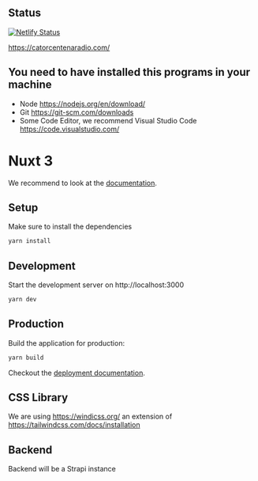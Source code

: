 ## Status
[![Netlify Status](https://api.netlify.com/api/v1/badges/c57fa59a-428d-4636-9913-7b933950ff9e/deploy-status)](https://app.netlify.com/sites/catorcentena/deploys)

https://catorcentenaradio.com/

## You need to have installed this programs in your machine

- Node https://nodejs.org/en/download/
- Git https://git-scm.com/downloads
- Some Code Editor, we recommend Visual Studio Code https://code.visualstudio.com/
# Nuxt 3

We recommend to look at the [documentation](https://v3.nuxtjs.org).

## Setup

Make sure to install the dependencies

```bash
yarn install
```

## Development

Start the development server on http://localhost:3000

```bash
yarn dev
```

## Production

Build the application for production:

```bash
yarn build
```

Checkout the [deployment documentation](https://v3.nuxtjs.org/docs/deployment).



## CSS Library

We are using https://windicss.org/ an extension of https://tailwindcss.com/docs/installation


## Backend

Backend will be a Strapi instance
